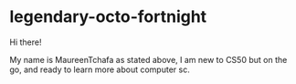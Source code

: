 # legendary-octo-fortnight

Hi there!

  My name is MaureenTchafa as stated above, I am new to CS50 but on the go, and ready to learn more about computer sc.
